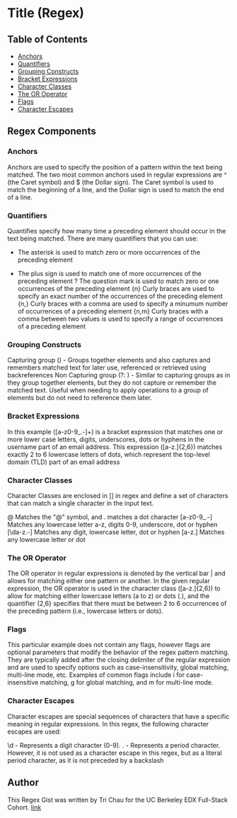 # Title (Regex)

## Table of Contents

- [Anchors](#anchors)
- [Quantifiers](#quantifiers)
- [Grouping Constructs](#grouping-constructs)
- [Bracket Expressions](#bracket-expressions)
- [Character Classes](#character-classes)
- [The OR Operator](#the-or-operator)
- [Flags](#flags)
- [Character Escapes](#character-escapes)

## Regex Components

### Anchors
Anchors are used to specify the position of a pattern within the text being matched. The two most common anchors used in regular expressions are ^ (the Caret symbol) and $ (the Dollar sign). The Caret symbol is used to match the beginning of a line, and the Dollar sign is used to match the end of a line.
### Quantifiers
Quantifies specify how many time a preceding element should occur in the text being matched. There are many quantifiers that you can use:

* The asterisk is used to match zero or more occurrences of the preceding element
+ The plus sign is used to match one of more occurrences of the preceding element
? The question mark is used to match zero or one occurrences of the preceding element
{n} Curly braces are used to specify an exact number of the occurrences of the preceding element
{n,} Curly braces with a comma are used to specify a minumum number of occurrences of a preceding element
{n,m} Curly braces with a comma between two values is used to specify a range of occurrences of a preceding element
### Grouping Constructs
Capturing group () - Groups together elements and also captures and remembers matched text for later use, referenced or retrieved using backreferences
Non Capturing group (?: ) - Similar to capturing groups as in they group together elements, but they do not capture or remember the matched text. Useful when needing to apply operations to a group of elements but do not need to reference them later.
### Bracket Expressions
In this example ([a-z0-9_\.-]+) is a bracket expression that matches one or more lower case letters, digits, underscores, dots or hyphens in the username part of an email address. This expression ([a-z\.]{2,6}) matches exactly 2 to 6 lowercase letters of dots, which represent the top-level domain (TLD) part of an email address
### Character Classes
Character Classes are enclosed in [] in regex and define a set of characters that can match a single character in the input text.

@ Matches the "@" symbol, and \. matches a dot character
[a-z0-9_\.-] Matches any lowercase letter a-z, digits 0-9, underscore, dot or hyphen
[\da-z\.-] Matches any digit, lowercase letter, dot or hyphen
[a-z\.] Matches any lowercase letter or dot
### The OR Operator
The OR operator in regular expressions is denoted by the vertical bar | and allows for matching either one pattern or another. In the given regular expression, the OR operator is used in the character class ([a-z\.]{2,6}) to allow for matching either lowercase letters (a to z) or dots (.), and the quantifier {2,6} specifies that there must be between 2 to 6 occurrences of the preceding pattern (i.e., lowercase letters or dots). 
### Flags
This particular example does not contain any flags, however flags are optional parameters that modify the behavior of the regex pattern matching. They are typically added after the closing delimiter of the regular expression and are used to specify options such as case-insensitivity, global matching, multi-line mode, etc. Examples of common flags include i for case-insensitive matching, g for global matching, and m for multi-line mode.
### Character Escapes
Character escapes are special sequences of characters that have a specific meaning in regular expressions. In this regex, the following character escapes are used:

\d - Represents a digit character (0-9).
. - Represents a period character. However, it is not used as a character escape in this regex, but as a literal period character, as it is not preceded by a backslash
## Author

This Regex Gist was written by Tri Chau for the UC Berkeley EDX Full-Stack Cohort. [link](https://github.com/trichau0206)
